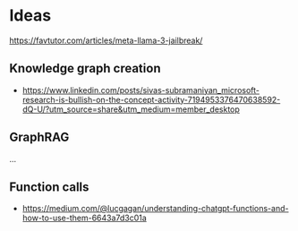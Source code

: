


# Ideas

https://favtutor.com/articles/meta-llama-3-jailbreak/

## Knowledge graph creation

* https://www.linkedin.com/posts/sivas-subramaniyan_microsoft-research-is-bullish-on-the-concept-activity-7194953376470638592-dQ-U/?utm_source=share&utm_medium=member_desktop

## GraphRAG

...


## Function calls

* https://medium.com/@lucgagan/understanding-chatgpt-functions-and-how-to-use-them-6643a7d3c01a






















